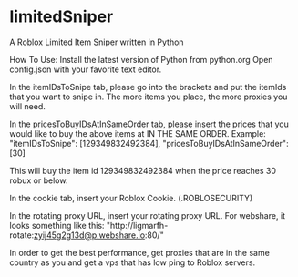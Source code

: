 # limitedSniper
A Roblox Limited Item Sniper written in Python


How To Use:
Install the latest version of Python from python.org
Open config.json with your favorite text editor.

In the itemIDsToSnipe tab, please go into the brackets and put the itemIds that you want to snipe in.
The more items you place, the more proxies you will need.

In the pricesToBuyIDsAtInSameOrder tab, please insert the prices that you would like to buy the above items at IN THE SAME ORDER.
Example: "itemIDsToSnipe": [129349832492384],
         "pricesToBuyIDsAtInSameOrder": [30]
         
This will buy the item id 129349832492384 when the price reaches 30 robux or below.

In the cookie tab, insert your Roblox Cookie. (.ROBLOSECURITY)

In the rotating proxy URL, insert your rotating proxy URL. For webshare, it looks something like this: "http://ligmarfh-rotate:zyij45g2g13d@p.webshare.io:80/"

In order to get the best performance, get proxies that are in the same country as you and get a vps that has low ping to Roblox servers.
